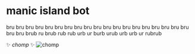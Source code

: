 # manic island bot
bru bru bru bru bru bru bru bru bru bru bru bru bru bru bru bru bru bru bru bru bru brub ru brub rub rub urb ur burb urub urb urb ur rubrub 

✨ *chomp* ✨
![chomp](https://cdn.discordapp.com/emojis/779828495932981279.gif?v=1)
